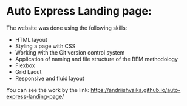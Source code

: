 # Auto Express Landing page:

The website was done using the following skills:

- HTML layout
- Styling a page with CSS
- Working with the Git version control system
- Application of naming and file structure of the BEM methodology
- Flexbox
- Grid Laout
- Responsive and fluid layout

You can see the work by the link: https://andriishvaika.github.io/auto-express-landing-page/
